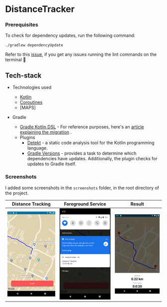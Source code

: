 # DistanceTracker

### Prerequisites

To check for dependency updates, run the following command:

```shell script
./gradlew dependencyUpdate
```

Refer to this [issue](https://github.com/gradle/gradle/issues/10248), if you get any issues running
the lint commands on the terminal :rocket:

## Tech-stack

* Technologies used
    * [Kotlin](https://kotlinlang.org/)
    * [Coroutines](https://kotlinlang.org/docs/reference/coroutines-overview.html)
    * [MAPS]

* Gradle
    * [Gradle Kotlin DSL](https://docs.gradle.org/current/userguide/kotlin_dsl.html) - For reference
      purposes, here's
      an [article explaining the migration](https://medium.com/@evanschepsiror/migrating-to-kotlin-dsl-4ee0d6d5c977)
      .
    * Plugins
        * [Detekt](https://github.com/detekt/detekt) - a static code analysis tool for the Kotlin
          programming language.
        * [Gradle Versions](https://github.com/ben-manes/gradle-versions-plugin) - provides a task
          to determine which dependencies have updates. Additionally, the plugin checks for updates
          to Gradle itself.

### Screenshots

I added some screenshots in the `screenshots` folder, in the root directory of the project.

Distance Tracking | Foreground Service | Result
--- | --- | ---
<img src="https://github.com/sammy-mutahi/DistanceTracker/blob/master/screenshots/tracking.png" width="280"/> | <img src="https://github.com/sammy-mutahi/DistanceTracker/blob/master/screenshots/notification.png" width="280"/> | <img src="https://github.com/sammy-mutahi/DistanceTracker/blob/master/screenshots/result.png" width="280"/>